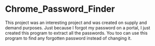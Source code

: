 # Chrome_Password_Finder
This project was an interesting project and was created on supply and demand purposes. Just because I forgot my password on a portal, I just created this program to extract all the passwords. You too can use this program to find any forgotten password instead of changing it.
